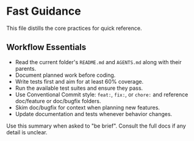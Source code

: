 # Fast Guidance

This file distills the core practices for quick reference.

## Workflow Essentials
- Read the current folder's `README.md` and `AGENTS.md` along with their parents.
- Document planned work before coding.
- Write tests first and aim for at least 60% coverage.
- Run the available test suites and ensure they pass.
- Use Conventional Commit style: `feat:`, `fix:`, or `chore:` and reference doc/feature or doc/bugfix folders.
- Skim doc/bugfix for context when planning new features.
- Update documentation and tests whenever behavior changes.

Use this summary when asked to "be brief". Consult the full docs if any detail is unclear.
